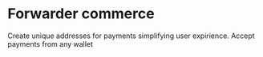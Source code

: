 
# Forwarder commerce

Create unique addresses for payments simplifying user expirience. Accept payments from any wallet
